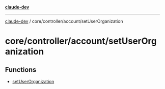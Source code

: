 [**claude-dev**](../../../../README.md)

***

[claude-dev](../../../../README.md) / core/controller/account/setUserOrganization

# core/controller/account/setUserOrganization

## Functions

- [setUserOrganization](functions/setUserOrganization.md)
